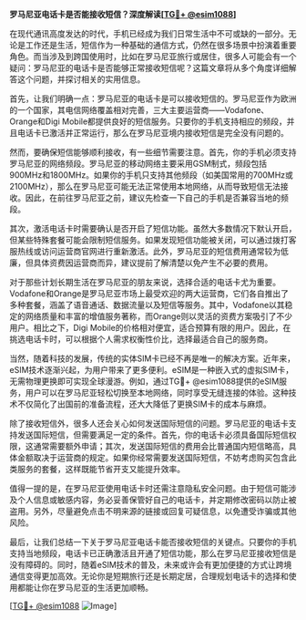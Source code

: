 **罗马尼亚电话卡是否能接收短信？深度解读[[TG💪+ @esim1088](https://t.me/s/esim1088)]**

在现代通讯高度发达的时代，手机已经成为我们日常生活中不可或缺的一部分。无论是工作还是生活，短信作为一种基础的通信方式，仍然在很多场景中扮演着重要角色。而当涉及到跨国使用时，比如在罗马尼亚旅行或居住，很多人可能会有一个疑问：罗马尼亚的电话卡是否能够正常接收短信呢？这篇文章将从多个角度详细解答这个问题，并探讨相关的实用信息。

首先，让我们明确一点：罗马尼亚的电话卡是可以接收短信的。罗马尼亚作为欧洲的一个国家，其电信网络覆盖相对完善，三大主要运营商——Vodafone、Orange和Digi Mobile都提供良好的短信服务。只要你的手机支持相应的频段，并且电话卡已激活并正常运行，那么在罗马尼亚境内接收短信是完全没有问题的。

然而，要确保短信能够顺利接收，有一些细节需要注意。首先，你的手机必须支持罗马尼亚的网络频段。罗马尼亚的移动网络主要采用GSM制式，频段包括900MHz和1800MHz。如果你的手机只支持其他频段（如美国常用的700MHz或2100MHz），那么在罗马尼亚可能无法正常使用本地网络，从而导致短信无法接收。因此，在前往罗马尼亚之前，建议先检查一下自己的手机是否兼容当地的频段。

其次，激活电话卡时需要确认是否开启了短信功能。虽然大多数情况下默认开启，但某些特殊套餐可能会限制短信服务。如果发现短信功能被关闭，可以通过拨打客服热线或访问运营商官网进行重新激活。此外，罗马尼亚的短信费用通常较为低廉，但具体资费因运营商而异，建议提前了解清楚以免产生不必要的费用。

对于那些计划长期生活在罗马尼亚的朋友来说，选择合适的电话卡尤为重要。Vodafone和Orange是罗马尼亚市场上最受欢迎的两大运营商，它们各自推出了多种套餐，涵盖了语音通话、数据流量以及短信等服务。其中，Vodafone以其稳定的网络质量和丰富的增值服务著称，而Orange则以灵活的资费方案吸引了不少用户。相比之下，Digi Mobile的价格相对便宜，适合预算有限的用户。因此，在挑选电话卡时，可以根据个人需求权衡性价比，选择最适合自己的服务商。

当然，随着科技的发展，传统的实体SIM卡已经不再是唯一的解决方案。近年来，eSIM技术逐渐兴起，为用户带来了更多便利。eSIM是一种嵌入式的虚拟SIM卡，无需物理更换即可实现全球漫游。例如，通过TG💪+ @esim1088提供的eSIM服务，用户可以在罗马尼亚轻松切换至本地网络，同时享受无缝连接的体验。这种技术不仅简化了出国前的准备流程，还大大降低了更换SIM卡的成本与麻烦。

除了接收短信外，很多人还会关心如何发送国际短信的问题。罗马尼亚的电话卡支持发送国际短信，但需要满足一定的条件。首先，你的电话卡必须具备国际短信权限，这通常需要额外申请；其次，发送国际短信的费用会比普通国内短信略高，具体金额取决于运营商的规定。如果你经常需要发送国际短信，不妨考虑购买包含此类服务的套餐，这样既能节省开支又能提升效率。

值得一提的是，在罗马尼亚使用电话卡时还需注意隐私安全问题。由于短信可能涉及个人信息或敏感内容，务必妥善保管好自己的电话卡，并定期修改密码以防止被盗用。另外，尽量避免点击不明来源的链接或回复可疑信息，以免遭受诈骗或其他风险。

最后，让我们总结一下关于罗马尼亚电话卡能否接收短信的关键点。只要你的手机支持当地频段，电话卡已正确激活且开通了短信功能，那么在罗马尼亚接收短信是没有障碍的。同时，随着eSIM技术的普及，未来或许会有更加便捷的方式让跨境通信变得更加高效。无论你是短期旅行还是长期定居，合理规划电话卡的选择和使用都能让你在罗马尼亚的生活更加顺畅。

[[TG💪+ @esim1088](https://t.me/s/esim1088) ![Image](https://i.postimg.cc/4NQfJmqS/Snipaste-2025-05-13-00-14-12.png)]